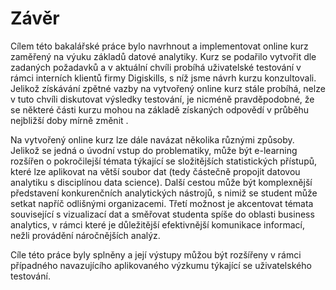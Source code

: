 # Závěr

Cílem této bakalářské práce bylo navrhnout a implementovat online kurz zaměřený na výuku základů datové analytiky. Kurz se podařilo vytvořit dle zadaných požadavků a v aktuální chvíli probíhá uživatelské testování v rámci interních klientů firmy Digiskills, s níž jsme návrh kurzu konzultovali. Jelikož získávání zpětné vazby na vytvořený online kurz stále probíhá, nelze v tuto chvíli diskutovat výsledky testování, je nicméně pravděpodobné, že se některé části kurzu mohou na základě získaných odpovědí v průběhu nejbližší doby mírně změnit .

Na vytvořený online kurz lze dále navázat několika různými způsoby. Jelikož se jedná o úvodní vstup do problematiky, může být e-learning rozšířen o pokročilejší témata týkající se složitějších statistických přístupů, které lze aplikovat na větší soubor dat (tedy částečně propojit datovou analytiku s disciplínou data science). Další cestou může být komplexnější představení konkurenčních analytických nástrojů, s nimiž se student může setkat napříč odlišnými organizacemi. Třetí možnost je akcentovat témata související s vizualizací dat a směřovat studenta spíše do oblasti business analytics, v rámci které je důležitější efektivnější komunikace informací, nežli provádění náročnějších analýz.

Cíle této práce byly splněny a její výstupy můžou být rozšířeny v rámci případného navazujícího aplikovaného výzkumu týkající se uživatelského testování.
